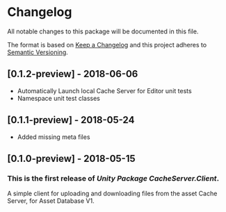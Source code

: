 # Changelog
All notable changes to this package will be documented in this file.

The format is based on [Keep a Changelog](http://keepachangelog.com/en/1.0.0/)
and this project adheres to [Semantic Versioning](http://semver.org/spec/v2.0.0.html).
## [0.1.2-preview] - 2018-06-06
- Automatically Launch local Cache Server for Editor unit tests
- Namespace unit test classes

## [0.1.1-preview] - 2018-05-24
- Added missing meta files

## [0.1.0-preview] - 2018-05-15

### This is the first release of *Unity Package CacheServer.Client*.

A simple client for uploading and downloading files from the asset Cache Server, for Asset Database V1.
